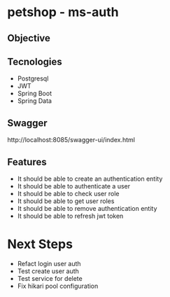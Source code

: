 # petshop - ms-auth

## Objective

## Tecnologies

- Postgresql
- JWT
- Spring Boot
- Spring Data

## Swagger
http://localhost:8085/swagger-ui/index.html

## Features

- It should be able to create an authentication entity
- It should be able to authenticate a user
- It should be able to check user role
- It should be able to get user roles
- It should be able to remove authentication entity
- It should be able to refresh jwt token

# Next Steps

- Refact login user auth
- Test create user auth
- Test service for delete 
- Fix hikari pool configuration
